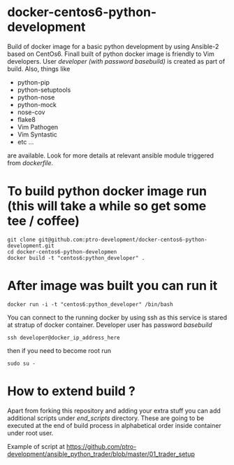 # docker-centos6-python-development
Build of docker image for a basic python development by using Ansible-2 based on CentOs6. Finall built of python docker image is friendly to Vim developers. User *developer (with password basebuild)* is created as part of build. Also, things like
- python-pip
- python-setuptools
- python-nose
- python-mock
- nose-cov
- flake8
- Vim Pathogen
- Vim Syntastic
- etc ...

are available. Look for more details at relevant ansible module triggered from *dockerfile*.

# To build python docker image run (this will take a while so get some tee / coffee)
```
git clone git@github.com:ptro-development/docker-centos6-python-development.git
cd docker-centos6-python-developmen
docker build -t "centos6:python_developer" .
```

# After image was built you can run it
```
docker run -i -t "centos6:python_developer" /bin/bash
```
You can connect to the running docker by using ssh as this service is stared at stratup of docker container. Developer user has password *basebuild*
```
ssh developer@docker_ip_address_here
```
then if you need to become root run
```
sudo su -
```

# How to extend build ?
Apart from forking this repository and adding your extra stuff you can add additional scripts under *end_scripts* directory. These are going to be executed at the end of build process in alphabetical order inside container under root user.

Example of script at https://github.com/ptro-development/ansible_python_trader/blob/master/01_trader_setup
